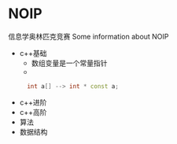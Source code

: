 # NOIP
信息学奥林匹克竞赛
Some information about NOIP
- c++基础
  - 数组变量是一个常量指针
  - 
  ```c++
    int a[] --> int * const a;
  ```
- c++进阶
- c++高阶
- 算法
- 数据结构
